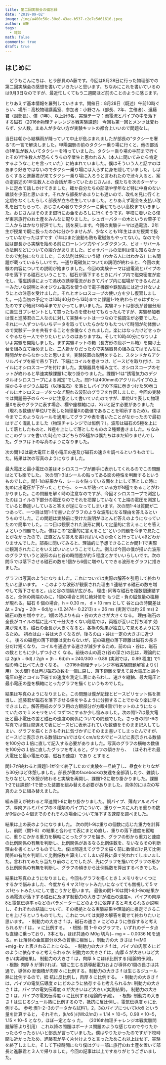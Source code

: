 ```yaml
---
title: 第二回実験会の備忘録
date: '2019-09-02'
image: /img/a400c56c-30e8-43ae-b537-c2e7e5d61616.jpeg
author: A藤
tags:
  - 雑談
math: false
comments: true
draft: true
---
```


## はじめに
　どうもこんにちは、ヒラ部員のA藤です。今回は8月28日に行った物理部での第二回実験会の感想を書いていきたいと思います。ちなみにこれを書いているのは9月3日なのですが、最近忙しくてもう二週間ほど前のことのように感じます。

とりあえず基本情報を羅列していきます。開催日：8月28日（既述）午前10時ぐらい、場所：高校物理講義室、参加者：小野さん（部長、2年、主催者）、進藤君（副部長）、僕（1年）、以上計3名、実験テーマ：渦電流とパイプの中を落下する磁石（2016th物理チャレンジ本戦実験課題）
今回も第一回とメンツは変わらず、少人数。まあ人が少ない方が実験キットの都合上いいので問題なし。

当日は朝から結構雨が降っていて中止が危ぶまれましたが部長の“タクシーを奢る”の一言で解決しました。甲陽園駅の前のタクシー乗り場に行くと、他の部活の1年生が数人いてタクシーを待っていました。タクシー乗り場の手前まで行くとその1年生数人が恐らくうちの卒業生と思われる人（本人に聞いてみたら肯定するようなことを言っていた）に絡まれていました。僕はそういう人と話すのはあまり好きではないのでタクシー乗り場には入らずに身を隠していました。しばらくすると進藤君が来てタクシー乗り場に入ろうと言われたので渋々入ると、案の定前述の1年生数人との会話が滞っていたおじさんは、僕たちを次のターゲットに定めて話しかけてきました。確か自分たちの部活や学年など特に中身のない雑談を少田と思います。それから部長があまりにも遅いので、改札を見に行くと定期をなくしたらしく部長が立ち往生していました。とりあえず現金を支払い改札を出てもらって、おじさんの奢りでタクシーに乗せてもらい高校までいきました。おじさんはそのまま銀行にお金をおろしに行くそうです。学校に着いたら僕が東京旅行のお土産をみんなに配りました。シュガーバターの木というお菓子で二人からはかなり好評でした。話を戻します。今回の実験テーマは過電流、2年生が授業で既に扱ったのかは分かりませんが、少なくとも1年生はまだ授業で扱っていなかったはずです（1年はまだ波動も熱も電磁気もやってない）。なので今回は部長から実験を始める前にローレンツ力やインダクタンス、ビオ・サバールの法則などについての紹介がありました。ビオサバールの法則は僕も知らなかったので勉強になりました。この法則は俗にいう緑（わかる人にはわかる）にも問題が載っているらしいです。一通り電磁気についての説明が終わると、今回の実験の内容についての説明が始まりました。今回の実験テーマは過電流とパイプの中を落下する磁石ということで、磁石が落下するときにパイプ内で磁束密度が変化し、電磁誘導によって渦状の誘導電流がおきてパイプ内に磁場ができるんだよーみたいな説明とネオジウム磁石を使うので電子機器や鉄製品には近づけないようにとの注意を受けました。それとオシロスコープの使い方を少し復習しました。一応当初の予定では10時40分から13時までに課題1-1を終わらせるはずだったのですが結局13時半までかかってしまいました。実験キットは部長が昔自分用に誕生日プレゼントとして買ったものを使わせてもらったんですが、実験参加者は僕と進藤君の二人なのに対して実験キットは一つなので協調生が必要でした。それに一人ずついちいちデータを取っていたらかなりもたついて時間が勿体無いので実験データを共有することを余儀なくされました。楽にはなったけどせっかくやるなら一人でやりたいというのはありますね。そして10時40分になりいよいよ実験を開始しました。まず実験キットの箱（長方形の段ボール箱）を開け土台を組み立て始めました。二人掛かりだったので実験器具の組み立てはそんなに時間がかからなかったと思います。実験装置の説明をすると、スタンドからアクリルパイプを紐で吊り下げ、下端にコイルを巻きつけ、ビースピを取り付け、コイルにオシロスコープを付けました。実験器具を組み立て、オシロスコープのセットが終わると早速実験課題1に取り掛かりました。課題1-1は“誘電気力のデジタルオシロスコープによる測定”でした。問1-1は400mmのアクリルパイプの上端からネオジウム磁石（以後磁石）を落としパイプの下端に巻きつけた50巻コイルにオシロスコープをつなぎ現れる波形のグラフを作図しました。今回の実験では問題冊子の６ページに注意として書いていたのですが、単位Uで表した物理量Xを表やグラフに表す場合、欄や座標軸には、X/Uと記す必要がありました（現れる数値が単位Uで表した物理量Xの数値であることを明示するため）。僕は今までこのようなルールを適用してグラフや表を書いたことがなかったので最初はすごく混乱しました（物理チャレンジでは恒例？）。波形は磁石のS極を上にして落としたものと、N極を上にして落としたものの２種類書きました。ちなみにこのグラフを書いた時点ではどちらがS極かは僕たちはまだ知りませんでした。グラフは下の写真のようになりました。






























次の問1-2は最大電圧と最小電圧の差及び磁石の速さを調べるというものでした。結果は次の写真のようになりました。

最大電圧と最小電圧の差はオシロスコープが勝手に表示してくれるのでこの問題はとても楽でした。
次の問1-3はシールの貼ってある面の極性を判断するというものでした。問1-1の結果から、シールを貼っている面を上にして落とした時に初めに出電圧が下がったことから、シールが貼っている方がN極であることがわかりました。この問題を解く時の注意なのですが、今回オシロスコープで測定したのはコイルの下部分の電圧なのでそれを把握していなくて上端の電圧を測定していると勘違いしていると答えが逆になってしまいます。次の問1-4は質問が二つあって、一つ目は問1-1で書いたグラフのような波形になる理由を答えるというものでした。この問題は実験前に受けた説明がほとんど答えのようになっていたので簡単でした。二つ目は観察された波形に関して定量的に言えることを答えよという問題でした。僕はこの“定量的に言えること”という問題を今まで見たことがなかったので、正直どんな答えを書けばいいのか全くと行っていいほどわかりませんでした。部長に聞いてみると、理論的に予想できることか問1-1で実際に観測されたことをいえばいいということでした。例えば今回の僕が描いた波形のグラフでいうと波形の山と谷の時間差が約５程度とかでいいらしいです。次の問５では落下させる磁石の数を1個から6個に増やしてできる波形をグラフに描きました。

グラフは写真のようになりました。これについては実際の解答を引用して終わりたいと思います。
・このような波形が観察された理由
1 連結する磁石の数を増やして落下させると，山と谷の間隔が広がる。
理由: 同等な磁石を複数個連結すると，全体の両端のみに，1個の場合と同じ絶対値を もつ正・負の磁気量の磁極が現れる。磁石 6 個の場合，h = 0.30 m， d = 10 mm として 谷と山の時間差は ∆t = 2h/g − 2(h − 6d)/g = (0.2474− 0.2213) s = 26 ms (実測では約 26 ms)
2 磁石の数を増やすと，1個の時よりも山・谷の大きさが大きくなる。 理由:磁石の全長がコイルの幅に比べて十分大きくない段階では，両極が互いに打ち消す 効果が見える。磁石の全長が大きくなると，各極の効果が独立して見えるようになるため。 初めは山・谷は大きくなるが，後ろの山・谷は一定の大きさに近づく。 後ろの磁極の落下距離は変わらないが，前の磁極の落下距離は磁石の長さ分だけ短くなり， コイルを通過する速さが減少するため，前の山・谷は，磁石の数とともに少しずつ小さく なる。前後の山の高さ(谷の深さ)の比は，理論的には
2g(h − 6d) / 2gh = (h − 6d)/h = 240/300 = 0.89 (実測では，0.89 程度) で1個の時に比べて大きくなる。
（2016th物理チャレンジ本戦実験問題解答より引用）
次の問1-6は再び磁石の数を一個に戻し、落下距離を変えて最大電圧と最小電圧の差とコイル下端での速度を測定し表にあらわし、速さを縦軸、最大電圧と最小電圧の差を横軸にとったグラフを描くというものでした。

結果は写真のようになりました。この問題は僕が記録とビースピリセット係を担当し、進藤君が磁石を落下させる係をやるように分担することでかなり楽に早くできました。解答用紙のグラフ用の方眼部分が方眼4個で1セットのようになっていたので１メモリをいくつずつにするか少し悩みました。次の問1-7は最大電圧と最小電圧の差と磁石の速度の関係についての問題でした。さっきの問1-6の写真では僕は間違えて表にビースピに表示されていた数値をそのまま記入してしまい、グラフを描くときもそれに気づかずにそのまま書いてしまったんですが、ビースピに表示される数値はm/sではなくcm/sなのでビースピに表示される数値を100分の１倍に直して記入する必要がありました。写真のグラフの横軸の数値を100分の１倍に直したグラフを考えると。グラフの傾きから、
（はそれぞれ最大電圧と最小電圧の差、磁石の速度）であり
とすると

問1-7が終わると課題1-1が全て終了したので実験を一旦終了し、昼食をとりながら30分ほど休憩しました。部長が僕のfacebookの友達を全部消したり、雑談したりなどして休憩が終わると実験を再開し、課題1-2に取り掛かりました。課題1-2では課題1-1で使った装置を組み替える必要がありました。具体的には次の写真のように組み替えました。


組み替えが終わると早速問1-8に取り掛かりました。銅パイプ、薄肉アルミパイプ、厚肉アルミパイプの３種類のパイプについて、重りケースに入れる重りの数が0個から４個までのそれぞれの場合について落下する速度を調べました。

結果は上の表のようになりました。
次の問1-9は重りの個数に応じた重力を計算し、前問（問1-8）の結果と合わせて表にまとめ直し、重りの落下速度を縦軸に、重りにかかる重力を横軸にとったグラフを描き、グラフの形から重力と速度の比例関係の有無を判断し、比例関係があるなら比例係数を、ないならその判断理由を書くというものでした。僕は間違えてグラフを描く前に数値だけ見て比例関係の有無を判断して比例係数を算出してしまい部長に鼻で笑われてしまいました。言われてみたら当たり前のことでしたが、先にグラフを描いてグラフの形から比例関係の有無を判断し、グラフの傾きから比例係数を算出するべきでした。

結果は写真のようになりました。今回もグラフを描くとき１メモリをいくつにするかで悩みました、今度から４マス1セットみたいになってても無視して５マス1セットみたいにして書こうかと思います。
最後の問1-10は問1-8,1-9の結果から渦電流が落下する磁石に及ぼす制動力の大きさfが磁石の速度v、パイプの肉厚δと電気伝導率 σなどのパラメーターにどのように依存すると考えられるか説明し、それぞれの結論について、その根拠となる実験結果や理論的に推定できることを上げろというものでした。これについては実際の解答を載せて終わりたいと思います。
・制動力の大きさ f は，磁石の速さ v にどのように依存すると考えられるか:
f は， v に比例する。 ・根拠: 問 1−9 のグラフで，いずれのデータ点も直線に乗っており，3本とも，ほぼ共通の M0g 切片(− mg = − 0.0036 N)を通る。m は落体の金属部分以外の質量に相当し，制動力の大 きさは f=(M0 +m)g=kv と表されることになる。
・制動力の大きさ f は，パイプの肉厚 δ にどのように依存すると考えられるか: 制動力の大きさ f は，肉厚 δ が大きいほど大きい(実測結果)。 制動力の大きさ f は，肉厚 δ にほぼ比例する(理論的予測)。
・根拠:
肉厚 δ が薄ければ，1周に生じる誘導起電力および導体の1周の長さは共通で，導体の
断面積が肉厚 δ に比例する。制動力の大きさ f は生じるジュール熱に比例するので，抵 抗に反比例し，肉厚 δ に比例する。
・制動力の大きさ f は，パイプの電気伝導度 σ にどのように依存すると考えられるか: 制動力の大きさ f は，パイプの電気伝導度 σ が大きいほど大きい(実測結果)。 制動力の大きさ f は，パイプの電気伝導度 σ に比例する(理論的予測)。
・根拠:
制動力の大きさ f は生じるジュール熱に比例するので，抵抗に反比例し，電気伝導度 σ
に比例する。
参考:表1−2−3のデータから試料1，2，3のパイプについてk/σδ という量を計算すると， それぞれ，(k/σδ )/(Wb2/m2) = 1.14 × 10−5，0.98 × 10−5，1.15 × 10−5 となり，ほぼ一定となっ た。
（2016th物理チャレンジ本戦実験問題解答より引用）
これ以降の問題はボーナス問題のような感じなのでやりたかったらやったらいいと部長が言っていました。僕はやりたかったのですが下校時間も近かったため、進藤君が早く片付けようと言ったためこれ以上はせず、実験を終了しました。そして下校時間になり僕はグリー部に旅行のお土産を置いて部長と進藤君と３人で帰りました。今回の記事は以上ですありがとうございました。

